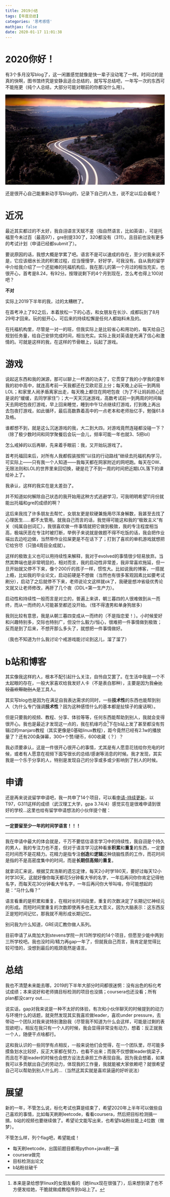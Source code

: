 ```yaml
---
title: 2019小结
tags: [年度总结]
categories: '思考感悟'
mathjax: false
date: 2020-01-17 11:01:38
---
```


# 2020你好！

有3个多月没写blog了，这一闲置感觉就像是快一辈子没动笔了一样。时间过的是真的快啊，图书馆终究是安静且适合总结的，就写写总结吧，一年写一次的东西可不能拖更（纯个人总结，大部分可能对眼前的你都没什么用）。

![](recent-days-2019/20180406-083521-164.jpg)

还是很开心自己能重新动手写blog的，记录下自己的人生，说不定以后会看呢？

<!-- more -->

# 近况

最近其实都过的不太好，我自诩语言天赋不差（指自然语言，比如英语），可是托福至今未过百（最高97），gre别提330了，320都没有（311）。且目前也没有更多的考试计划（申请已经都submit了）。

要说原因的话，我想大概是学累了吧。语言不是可以速成的存在，至少对我来说不是，它应该细水长流的积累过程，应当慢慢学，好好学，可我没有。自从我的留学中介给我介绍了一个还挺棒的托福机构后，我在那儿的第一个月过的相当充实，也很开心，首考是8.24，有92分。按理说剩下的4个月到现在，怎么考也得上100对吧？

**不对**

实际上2019下半年的我，过的太糟糕了。

在首考冲上了92之后，本着放松一下的心态，和女朋友在长沙、成都玩到了8月29号才回来。玩的挺开心，可后来的持续松懈是任何人都始料未及的。

在托福机构里，尽管是一对一的班，但我实际上是比较省心和用功的，每天给自己规划任务量，给自己安排完成时间，相当充实。实际上我对英语是充满了信心和激情的。可就是这样的我，在这样的节骨眼上，玩起了游戏。

# 游戏

说起这东西和我的渊源，那可以聊上一杯酒的功夫了，它贯穿了我的小学我的童年我的初中高中，就连高考前一天我都还在艾欧尼亚上分；每天晚上必玩一到两局LOL；和家里人闹矛盾离家出走，每天晚上都住在网吧包夜（为了不让妈妈担心还是说的“缓缓，去同学家住”）；大一天天沉迷游戏，高数考试前一到两周的时间每天去网吧包夜打游戏，早上回来睡觉，睡到中午12点继续打游戏，打到晚上再出去包夜打游戏，如此循环，最后高数靠着高中的一点老本和老师抬亿手，勉强61.8及格。

谁都想不到，就是这么沉迷游戏的我，大二到大四，对游戏竟然连碰都没碰一下？（除了极少数时间和同学聚餐后会玩一会儿，频率可能一年也就3、5把lol）

怎么戒掉的以后再聊，先来着手眼前：我，又开始玩游戏了。

首考托福回来后，对所有人我都假装按照“以往的行动路线”继续去托福机构学习，可实际上——只有我一个人知道——我每天都在网家附近的网吧跑。每天在OW、无限法则和LOL的世界里来回切换，硬是花了不到一周的时间把近期LOL落下的课给补上了。

我承认，这样的我实在是太差劲了。

并不知道如何解除自己状态的我开始用这种方式逃避学习，可我明明希望11月份就能出托福和gre的成绩的啊？

这后来我找了许多朋友去帮忙，女朋友更是软硬兼施用尽浑身解数，我甚至去找了心理医生……都不太管用。就我自己而言的话，我觉得可能这和我的“极致主义”有关（纯属自创词汇），我很喜欢做一件事情就把它做到极致，我的专注程度相当高，极端厌恶在专注时被打断，举例子来说就是做题不得不吃饭的话，我会把作业端出去边吃边做，当然带作业拉屎更是不在话下了；打到了喜欢的单机游戏就想把它给穷尽（只狼4周目全成就）。

这样的极致主义也可以用持续性来解释，我对于evolved的事情很少轻易放弃。当然其弊端也是非常明显的，相对而言，我的启动性非常差，我非常喜欢拖延，但一旦开始就又停不下来，像个200斤的孩子一样，惯性大。比如说我的博客，一搭就上瘾，比如我的毕业论文，启动前硬是不想做（当然也有很多客观因素比如要考试刷分），启动了之后就停不下来，老师说论文这样就ok了，我硬是想冲省级优秀论文就又让老师修改，再肝了几个夜（DDL=第一生产力）。

启动性和持续性一般而言是对立的，普遍上来讲，朝三暮四的人很难做到从一而终，而从一而终的人可能甚至都还没开始。（怪不得渣男和单身狗居多）

我则比较有意思，我是从朝三暮四变成从一而终的（不是指恋爱！）。小时候爱好和兴趣特别多，交际也特别广，但没什么毅力/恒心，很难把一件事情做到极致；反而是到了后来，不想开那么多头了，就想把一件事情做好。

（我也不知道为什么我讨论个戒游戏能讨论到这儿，溜了溜了）

# b站和博客

其实像我这样的人，根本不配引起什么关注，自怜自艾罢了。在生活中我是一个不太起眼的存在，一般大家喜欢给我发好人卡（不是表白那种），主要是因为我~~会比较喜欢帮助别人~~是工具人。

其实写blog也是因为在满足自我表达需求的同时，一些**技术性**的东西也能帮到别人（为什么专门强调**技术性**？因为这种感悟什么的基本都是扯犊子的废话啊）。

但是只要我的视频、教程、分享、体验等等，任何东西能帮助到别人，我就会变得很开心。我也是最近才发现这一点的，我在机缘巧合[^如何变成up主]下在b站上发了甚至都没有剪辑过的manjaro教程（其实更像是0基础linux教程），距今竟然已经有2.1w的播放量了？还有200条弹幕，300+个赞/硬币，600收藏（？）？

[^如何变成up主]: 本来是录给想学linux的女朋友看的（她linux现在很强了），后来想到录了也不方便发给她，干脆就做成教程传到b站上了。

我必须要承认，这是一件很开心很开心的事情，尤其是有人愿意花钱给你充电的时候，或者有人愿意在视频下面写很长的总结/感谢等消息的时候。我才发现，其实我是一个乐于分享的人，特别是发现自己的分享或多或少影响到了别人的时候。

# 申请

还是再来说说留学申请吧，我一共申了14个项目，可以看[申请-持续更新](/UniversitySelection.html)，以T97，G311这样的成绩（武汉理工大学，gpa 3.74/4）感觉实在是很难申请到很好的学校…这里也给有留学申请想法的小伙伴提个醒：

---

**一定要留至少一年的时间学语言！！！**

---

我在申请中最大的体会就是，千万不要低估语言学习中的持续性，我自诩是个持久的男人，我的专注力也不差，但对于语言学习这种看重**积累**和**重复**的东西，一定要花时间而不是花精力。花精力是指专注**创造**和**逻辑**这种烧脑性质的工作，而花时间是指的不是高密度集中的时间，而是**长期但高频**的**重复**。

就拿词汇来说，根据艾宾浩斯的遗忘定律，每天2小时学180天，要好过每天12小时学30天。这就好像你每天都花5分钟看大爷的名字，一年后再问你你肯定记得他名字，而每天花30分钟看大爷名字，一年后再问你大爷叫啥，你可能想起的是：“马什么梅？”

语言看重的是积累和重复，在相对长时间段里，重复的次数决定了长期记忆神经元的形成。而短时间里重复的次数即使再多也无太大意义，因为大脑表示：这东西反正是短时间记忆，那我就不用形成长期记忆。

别问我为什么知道，GRE词汇教你做人系列。

目前申请了从南加大到stevens学院一共13所学校的14个项目，但愿至少能中两到三所学校吧。我也没时间/精力再gap一年了，但就我自己而言，我肯定是觉得比较可惜的，没想到最后的瓶颈竟然是语言。

# 总结

我也不清楚未来能去哪，2019的下半年大部分时间都很迷惘：没有出色的标化考试成绩；本来说好和老师搞目标检测的项目也没搞；coursera也还没看；所有plan都没carry out……

说实话，gap对我来说是一种不太好的体验，有次和小伙伴聊天的时候提到的动力与环境什么的话题，就突然发现其实我喜欢做leader，喜欢under pressure，去带动一个团队对我来说特别激励我（尽管我不知道为什么会这样，可能是过剩的表现欲吧）。相反在我只有一个人的时候，我会显得非常没有动力，想着：反正就我一个人，随便干点啥都行。

这和我认识的一些同学有点相反，一般来说他们会觉得，在一个团队里，尽可能多摸鱼划水比较好，反正大家都在努力，也看不出来；而我不仅想做leader挑梁子，而且在不是leader的时候也会想方设法去承担工作表现自我。因为我会想着，如果我可以多贡献出自己的劳动力，体现我的工作量，我就能被大家依赖吧？就很希望自己可以帮助到别人什么的…（当然这其实就是喜欢装逼的好听说法）

# 展望

新的一年，不管怎么说，标化考试也算是结束了，希望2020年上半年可以做些自己喜欢的事情，比如每天刷刷leetcode，看看coursera，然后把目标检测搞一搞，b站的视频也要继续做了。希望论文能写出来，也希望b站粉丝能上4位数（做梦）。

不管怎么样，列个flag吧，希望能成！

- 每天刷leetcode，出国前题目都用python+java刷一遍
- coursera做完
- 目标检测出论文
- b站粉丝破千

